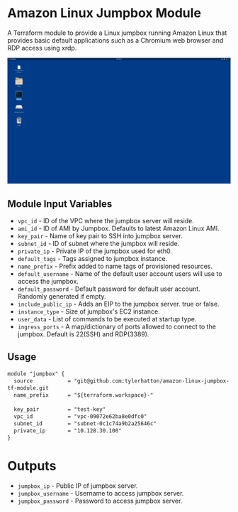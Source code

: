 Amazon Linux Jumpbox Module
==============================

A Terraform module to provide a Linux jumpbox running Amazon Linux that provides basic default applications such as a Chromium web browser and RDP access using xrdp.

![Desktop Picture](/images/1.png)

Module Input Variables
--------------------------

- `vpc_id` - ID of the VPC where the jumpbox server will reside.
- `ami_id` - ID of AMI by Jumpbox. Defaults to latest Amazon Linux AMI.
- `key_pair` - Name of key pair to SSH into jumpbox server.
- `subnet_id` - ID of subnet where the jumpbox will reside.
- `private_ip` - Private IP of the jumpbox used for eth0.
- `default_tags` - Tags assigned to jumpbox instance.
- `name_prefix` - Prefix added to name tags of provisioned resources.
- `default_username` - Name of the default user account users will use to access the jumpbox.
- `default_password` - Default password for default user account. Randomly generated if empty.
- `include_public_ip` - Adds an EIP to the jumpbox server. true or false.
- `instance_type` - Size of jumpbox's EC2 instance.
- `user_data` - List of commands to be executed at startup type.
- `ingress_ports` - A map/dictionary of ports allowed to connect to the jumpbox. Default is 22(SSH) and RDP(3389).

Usage
-----

```hcl
module "jumpbox" {
  source           = "git@github.com:tylerhatton/amazon-linux-jumpbox-tf-module.git
  name_prefix      = "${terraform.workspace}-"

  key_pair         = "test-key"
  vpc_id           = "vpc-09072e62ba8e0dfc0"
  subnet_id        = "subnet-0c1c74a9b2a25646c"
  private_ip       = "10.128.30.100"
}
```

Outputs
=======

 - `jumpbox_ip` - Public IP of jumpbox server.
 - `jumpbox_username` - Username to access jumpbox server.
 - `jumpbox_password` - Password to access jumpbox server.


